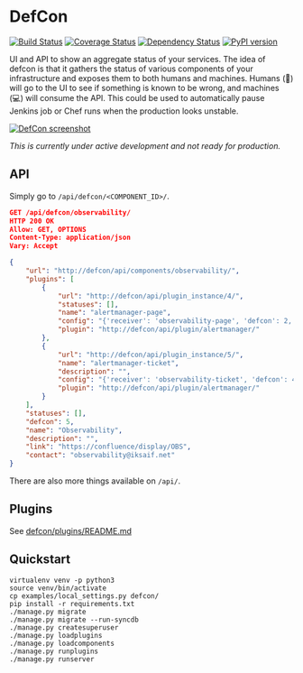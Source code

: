 # DefCon

[![Build Status](https://travis-ci.org/iksaif/defcon.svg?branch=master)](https://travis-ci.org/iksaif/defcon)
[![Coverage Status](https://coveralls.io/repos/github/iksaif/defcon/badge.svg)](https://coveralls.io/github/iksaif/defcon?branch=master)
[![Dependency Status](https://gemnasium.com/badges/github.com/iksaif/defcon.svg)](https://gemnasium.com/github.com/iksaif/defcon)
[![PyPI version](https://badge.fury.io/py/defcon-monitoring.svg)](https://badge.fury.io/py/defcon-monitoring)

UI and API to show an aggregate status of your services. The idea of defcon is that it gathers the status of various components of your infrastructure and exposes them to both humans and machines. Humans (:couple:) will go to the UI to see if something is known to be wrong, and machines (:computer:) will consume the API. This could be used to automatically pause Jenkins job or Chef runs when the production looks unstable.

[![DefCon screenshot](doc/defcon.png)](doc/defcon.png)

*This is currently under active development and not ready for production.*

## API

Simply go to `/api/defcon/<COMPONENT_ID>/`.

```json
GET /api/defcon/observability/
HTTP 200 OK
Allow: GET, OPTIONS
Content-Type: application/json
Vary: Accept

{
    "url": "http://defcon/api/components/observability/",
    "plugins": [
        {
            "url": "http://defcon/api/plugin_instance/4/",
            "statuses": [],
            "name": "alertmanager-page",
            "config": "{'receiver': 'observability-page', 'defcon': 2, 'api': 'https://alertmanager/api/v1/'}",
            "plugin": "http://defcon/api/plugin/alertmanager/"
        },
        {
            "url": "http://defcon/api/plugin_instance/5/",
            "name": "alertmanager-ticket",
            "description": "",
            "config": "{'receiver': 'observability-ticket', 'defcon': 4, 'api': 'https://alertmanager/api/v1/'}",
            "plugin": "http://defcon/api/plugin/alertmanager/"
        }
    ],
    "statuses": [],
    "defcon": 5,
    "name": "Observability",
    "description": "",
    "link": "https://confluence/display/OBS",
    "contact": "observability@iksaif.net"
}
```

There are also more things available on `/api/`.

## Plugins

See [defcon/plugins/README.md](defcon/plugins/README.md)

## Quickstart

```
virtualenv venv -p python3
source venv/bin/activate
cp examples/local_settings.py defcon/
pip install -r requirements.txt
./manage.py migrate
./manage.py migrate --run-syncdb
./manage.py createsuperuser
./manage.py loadplugins
./manage.py loadcomponents
./manage.py runplugins
./manage.py runserver
```
